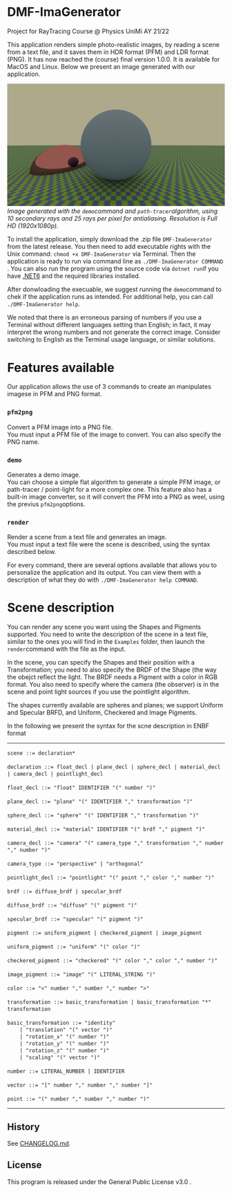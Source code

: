 # DMF-ImaGenerator
Project for RayTracing Course @ Physics UniMi AY 21/22

This application renders simple photo-realistic images, by reading a scene from a text file, and it saves them in HDR format (PFM) and LDR format (PNG). It has now reached the (course) final version 1.0.0. It is available for MacOS and Linux. Below we present an image generated with our application.  

![Demo image](Examples/perspective_demo_example.png)
_Image generated with the ``demo``command and ``path-tracer``algorithm, using 10 secondary rays and 25 rays per pixel for antialiasing. Resolution is Full HD (1920x1080p)._

To install the application, simply download the .zip file ``DMF-ImaGenerator`` from the latest release. You then need to add executable rights with the Unix command: ``chmod +x DMF-ImaGenerator`` via Terminal. Then the application is ready to run via command line as ``./DMF-ImaGenerator COMMAND`` . You can also run the program using the source code via ``dotnet run``if you have [.NET6](https://dotnet.microsoft.com/en-us/) and the required libraries installed.

After donwloading the execuable, we suggest running the ``demo``command to chek if the application runs as intended. For additional help, you can call ``./DMF-ImaGenerator help``.

We noted that there is an erroneous parsing of numbers if you use a Terminal without different languages setting than English; in fact, it may interpret the wrong numbers and not generate the correct image. Consider switching to English as the Terminal usage language, or similar solutions.


# Features available

Our application allows the use of 3 commands to create an manipulates imagese in PFM and PNG format.

### ``pfm2png``
Convert a PFM image into a PNG file. <br>
You must input a PFM file of the image to convert. You can also specify the PNG name.

### ``demo``
Generates a demo image. <br>
You can choose a simple flat algorithm to generate a simple PFM image, or path-tracer / point-light for a more complex one.
This feature also has a built-in image converter, so it will convert the PFM into a PNG as weel, using the previus ``pfm2png``options.

### ``render``
Render a scene from a text file and generates an image. <br>
You must input a text file were the scene is described, using the syntax described below.


For every command, there are several options available that allows you to personalize the application and its output. You can view them with a description of what they do with ``./DMF-ImaGenerator help COMMAND``.

# Scene description
You can render any scene you want using the Shapes and Pigments supported. You need to write the description of the scene in a text file, similar to the ones you will find in the ``Examples`` folder, then launch the ``render``command with the file as the input.

In the scene, you can specify the Shapes and their position with a Transformation; you need to also specify the BRDF of the Shape (the way the obejct reflect the light. The BRDF needs a Pigment with a color in RGB format. You also need to specify where the camera (the observer) is in the scene and point light sources if you use the pointlight algorithm.

The shapes currently available are spheres and planes; we support Uniform and Specular BRFD, and Uniform, Checkered and Image Pigments.

<!---
## Syntax
You decleare the elemnts in the scene with the folllowing syntax. The word ``float``indicates a floating point number, ``int`` an integer number.

#### Elementary elements
- Color ``<float, float, float>``
- Vector ``[float, float, float]``
- Point ``(float, float, float)``

#### Transformation
You can combine transfom
- Translation ``translation(Vector)``
- Rotation on X axis of some angle ``rotation_x(float)``
- Rotation on Y axis of some angle ``rotation_y(float)``
- Rotation on Z axis of some angle ``rotation_z(float)``
- Scaling ``scaling(Vector)``
--->

In the following we present the syntax for the scne description in ENBF format

---

    scene ::= declaration*
    
    declaration ::= float_decl | plane_decl | sphere_decl | material_decl | camera_decl | pointlight_decl
    
    float_decl ::= "float" IDENTIFIER "(" number ")"
    
    plane_decl ::= "plane" "(" IDENTIFIER "," transformation ")"
    
    sphere_decl ::= "sphere" "(" IDENTIFIER "," transformation ")"
    
    material_decl ::= "material" IDENTIFIER "(" brdf "," pigment ")"
    
    camera_decl ::= "camera" "(" camera_type "," transformation "," number "," number ")"
    
    camera_type ::= "perspective" | "orthogonal"
	
	pointlight_decl ::= "pointlight" "(" point "," color "," number ")"
    
    brdf ::= diffuse_brdf | specular_brdf
    
    diffuse_brdf ::= "diffuse" "(" pigment ")"
    
    specular_brdf ::= "specular" "(" pigment ")"
    
    pigment ::= uniform_pigment | checkered_pigment | image_pigment
    
    uniform_pigment ::= "uniform" "(" color ")"
    
    checkered_pigment ::= "checkered" "(" color "," color "," number ")"
    
    image_pigment ::= "image" "(" LITERAL_STRING ")"
    
    color ::= "<" number "," number "," number ">"
    
    transformation ::= basic_transformation | basic_transformation "*" transformation
    
    basic_transformation ::= "identity" 
        | "translation" "(" vector ")"
        | "rotation_x" "(" number ")"
        | "rotation_y" "(" number ")"
        | "rotation_z" "(" number ")"
        | "scaling" "(" vector ")"
         
    number ::= LITERAL_NUMBER | IDENTIFIER
    
    vector ::= "[" number "," number "," number "]"
    
    point ::= "(" number "," number "," number ")"

---

## History
See [CHANGELOG.md](https://github.com/Dima0012/DMF-ImaGenerator/blob/master/CHANGELOG.md).

## License
This program is released under the General Public License v3.0 .
